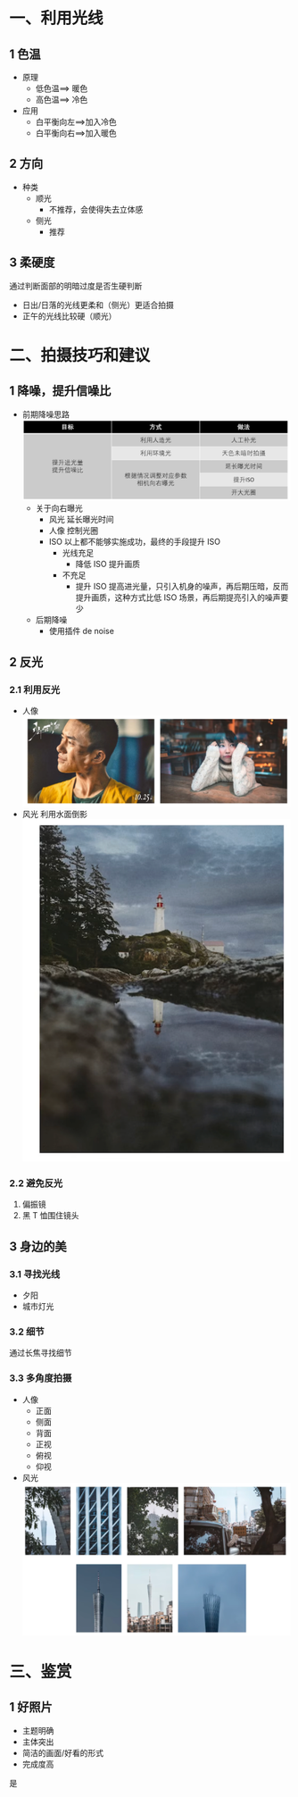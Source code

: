  # 一、利用光线
## 1 色温
- 原理
	- 低色温==> 暖色
	- 高色温==> 冷色
- 应用
	- 白平衡向左==>加入冷色
	- 白平衡向右==>加入暖色

## 2 方向
- 种类
	- 顺光
		- 不推荐，会使得失去立体感
	- 侧光
		- 推荐
## 3 柔硬度
通过判断面部的明暗过度是否生硬判断
- 日出/日落的光线更柔和（侧光）更适合拍摄
- 正午的光线比较硬（顺光）


# 二、拍摄技巧和建议
## 1 降噪，提升信噪比
- 前期降噪思路
  ![](images/Pasted%20image%2020231216221237.png)
	- 关于向右曝光
		- 风光
		  延长曝光时间
		- 人像
		  控制光圈
		- ISO
		  以上都不能够实施成功，最终的手段提升 ISO
			- 光线充足
				- 降低 ISO 提升画质
			- 不充足
				- 提升 ISO 提高进光量，只引入机身的噪声，再后期压暗，反而提升画质，这种方式比低 ISO 场景，再后期提亮引入的噪声要少
	- 后期降噪
		- 使用插件 de noise

## 2 反光
### 2.1 利用反光
- 人像
  ![](images/Pasted%20image%2020231216222436.png)
- 风光
  利用水面倒影
  ![](images/Pasted%20image%2020231216222545.png)
### 2.2 避免反光
1. 偏振镜
2. 黑 T 恤围住镜头


## 3 身边的美
### 3.1 寻找光线
- 夕阳
- 城市灯光

### 3.2 细节
通过长焦寻找细节


### 3.3 多角度拍摄
- 人像
	- 正面
	- 侧面
	- 背面
	- 正视
	- 俯视
	- 仰视
- 风光
  ![](images/Pasted%20image%2020231216223432.png)

# 三、鉴赏
## 1 好照片
- 主题明确
- 主体突出
- 简洁的画面/好看的形式
- 完成度高

是